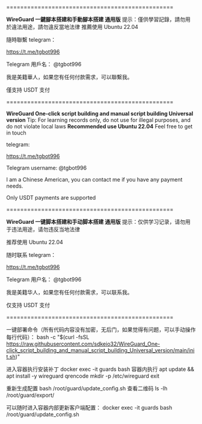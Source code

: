 ================================================

**WireGuard 一鍵腳本搭建和手動腳本搭建 通用版**
提示：僅供學習記錄，請勿用於違法用途，請勿違反當地法律
推薦使用 Ubuntu 22.04

隨時聯繫
telegram：

https://t.me/tgbot996

Telegram 用戶名： @tgbot996

我是美籍華人，如果您有任何付款需求，可以聯繫我。

僅支持 USDT 支付

================================================

**WireGuard One-click script building and manual script building Universal version** 
Tip: For learning records only, do not use for illegal purposes, and do not violate local laws
**Recommended use Ubuntu 22.04** 
Feel free to get in touch

telegram:

https://t.me/tgbot996

Telegram username: @tgbot996

I am a Chinese American, you can contact me if you have any payment needs.

Only USDT payments are supported

================================================

**WireGuard 一键脚本搭建和手动脚本搭建 通用版**
提示：仅供学习记录，请勿用于违法用途，请勿违反当地法律


推荐使用 Ubuntu 22.04

随时联系
telegram：

https://t.me/tgbot996

Telegram 用户名： @tgbot996

我是美籍华人，如果您有任何付款需求，可以联系我。

仅支持 USDT 支付

================================================


一键部署命令（所有代码内容没有加密，无后门，如果觉得有问题，可以手动操作每行代码）：
bash -c "$(curl -fsSL https://raw.githubusercontent.com/sdkeio32/WireGuard_One-click_script_building_and_manual_script_building_Universal_version/main/init.sh)"

进入容器执行安装补丁
docker exec -it guards bash
容器内执行
apt update && apt install -y wireguard qrencode
mkdir -p /etc/wireguard
exit

重新生成配置
bash /root/guard/update_config.sh
查看二维码
ls -lh /root/guard/export/




可以随时进入容器内部更新客户端配置：
docker exec -it guards bash /root/guard/update_config.sh






